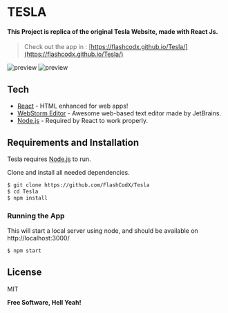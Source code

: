# TESLA

#### This Project is replica of the original Tesla Website, made with React Js.

> Check out the app in :  [https://flashcodx.github.io/Tesla/](https://flashcodx.github.io/Tesla/)

![preview](src/assets/preview.gif)
![preview](src/assets/preview2.gif)


## Tech
* [React] - HTML enhanced for web apps!
* [WebStorm Editor] - Awesome web-based text editor made by JetBrains.
* [Node.js] - Required by React to work properly.


## Requirements and Installation

Tesla requires [Node.js](https://nodejs.org/)  to run.


Clone and install all needed dependencies.
```sh
$ git clone https://github.com/FlashCodX/Tesla
$ cd Tesla
$ npm install
```

### Running the App
This will start a local server using node, and should be available on http://localhost:3000/
```sh
$ npm start
```

License
----
MIT

**Free Software, Hell Yeah!**

   [React]: <https://reactjs.org/>
   [WebStorm Editor]: <https://www.jetbrains.com/webstorm/r>
   [Node.js]: <http://nodejs.org>
 

  
